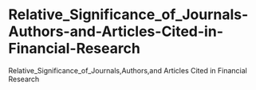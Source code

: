 # Relative_Significance_of_Journals-Authors-and-Articles-Cited-in-Financial-Research
Relative_Significance_of_Journals,Authors,and Articles Cited in Financial Research
